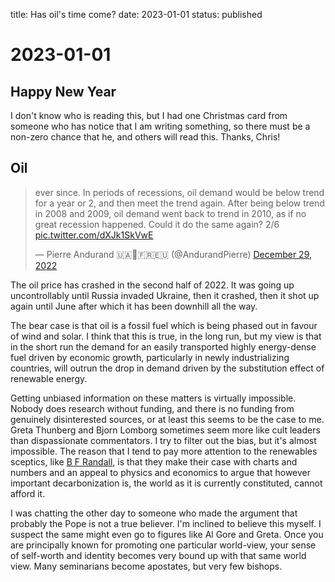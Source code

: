 title: Has oil's time come?
date: 2023-01-01
status: published

# 2023-01-01
## Happy New Year
I don't know who is reading this, but I had one Christmas card from someone who has notice that I am writing something, so there must be a non-zero chance that he, and others will read this. Thanks, Chris! 
## Oil
<blockquote class="twitter-tweet"><p lang="en" dir="ltr">ever since. In periods of recessions, oil demand would be below trend for a year or 2, and then meet the trend again. After being below trend in 2008 and 2009, oil demand went back to trend in 2010, as if no great recession happened. Could it do the same again? 2/6 <a href="https://t.co/dXJk1SkVwE">pic.twitter.com/dXJk1SkVwE</a></p>&mdash; Pierre Andurand 🇺🇦🌻🇫🇷🇪🇺 (@AndurandPierre) <a href="https://twitter.com/AndurandPierre/status/1608391430816567296?ref_src=twsrc%5Etfw">December 29, 2022</a></blockquote> <script async src="https://platform.twitter.com/widgets.js" charset="utf-8"></script> 

The oil price has crashed in the second half of 2022.
It was going up uncontrollably until Russia invaded Ukraine, then it crashed, then it shot up again until June after which it has been downhill all the way.

The bear case is that oil is a fossil fuel which is being phased out in favour of wind and solar.
I think that this is true, in the long run, but my view is that in the short run the demand for an easily transported highly energy-dense fuel driven by economic growth, particularly in newly industrializing countries, will outrun the drop in demand driven by the substitution effect of renewable energy.

Getting unbiased information on these matters is virtually impossible. Nobody does research without funding, and there is no funding from genuinely disinterested sources, or at least this seems to be the case to me. Greta Thunberg and Bjorn Lomborg sometimes seem more like cult leaders than dispassionate commentators. I try to filter out the bias, but it's almost impossible. The reason that I tend to pay more attention to the renewables sceptics, like [B F Randall](https://twitter.com/Mining_Atoms), is that they make their case with charts and numbers and an appeal to physics and economics to argue that however important decarbonization is, the world as it is currently constituted, cannot afford it. 

I was chatting the other day to someone who made the argument that probably the Pope is not a true believer. I'm inclined to believe this myself. I suspect the same might even go to figures like Al Gore and Greta. Once you are principally known for promoting one particular world-view, your sense of self-worth and identity becomes very bound up with that same world view. Many seminarians become apostates, but very few bishops.


